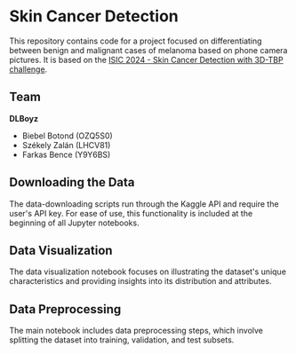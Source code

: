 
# Skin Cancer Detection

This repository contains code for a project focused on differentiating between benign and malignant cases of melanoma based on phone camera pictures. It is based on the [ISIC 2024 - Skin Cancer Detection with 3D-TBP challenge](https://www.kaggle.com/competitions/isic-2024-challenge/).

## Team
**DLBoyz**  
- Biebel Botond (OZQ5S0)  
- Székely Zalán (LHCV81)  
- Farkas Bence (Y9Y6BS)  

## Downloading the Data
The data-downloading scripts run through the Kaggle API and require the user's API key. For ease of use, this functionality is included at the beginning of all Jupyter notebooks.

## Data Visualization
The data visualization notebook focuses on illustrating the dataset's unique characteristics and providing insights into its distribution and attributes.

## Data Preprocessing
The main notebook includes data preprocessing steps, which involve splitting the dataset into training, validation, and test subsets.
